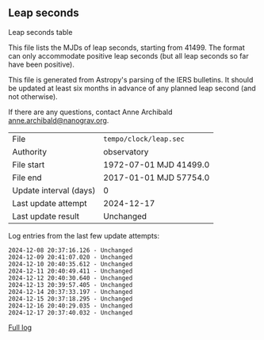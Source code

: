 
## Leap seconds

Leap seconds table

This file lists the MJDs of leap seconds, starting from 41499.
The format can only accommodate positive leap seconds (but all
leap seconds so far have been positive).

This file is generated from Astropy's parsing of the IERS
bulletins. It should be updated at least six months in advance
of any planned leap second (and not otherwise).

If there are any questions, contact Anne Archibald
<anne.archibald@nanograv.org>.

|     |     |
|:--- |:--- |
| File | `tempo/clock/leap.sec` |
| Authority | observatory |
| File start | 1972-07-01 MJD 41499.0 |
| File end | 2017-01-01 MJD 57754.0 |
| Update interval (days) | 0 |
| Last update attempt | 2024-12-17 |
| Last update result | Unchanged |

Log entries from the last few update attempts:
```
2024-12-08 20:37:16.126 - Unchanged
2024-12-09 20:41:07.020 - Unchanged
2024-12-10 20:40:35.612 - Unchanged
2024-12-11 20:40:49.411 - Unchanged
2024-12-12 20:40:30.640 - Unchanged
2024-12-13 20:39:57.405 - Unchanged
2024-12-14 20:37:33.197 - Unchanged
2024-12-15 20:37:18.295 - Unchanged
2024-12-16 20:40:29.035 - Unchanged
2024-12-17 20:37:40.032 - Unchanged
```
[Full log](https://raw.githubusercontent.com/ipta/pulsar-clock-corrections/main/log/tempo/clock/leap.sec.log)
